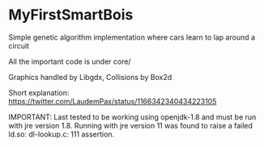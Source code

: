 # MyFirstSmartBois
Simple genetic algorithm implementation where cars learn to lap around a circuit

All the important code is under core/

Graphics handled by Libgdx, Collisions by Box2d

Short explanation: https://twitter.com/LaudemPax/status/1166342340434223105

IMPORTANT: Last tested to be working using openjdk-1.8 and must be run with jre version 1.8. Running with jre version 11 was found to raise a failed ld.so: dl-lookup.c: 111 assertion. 
